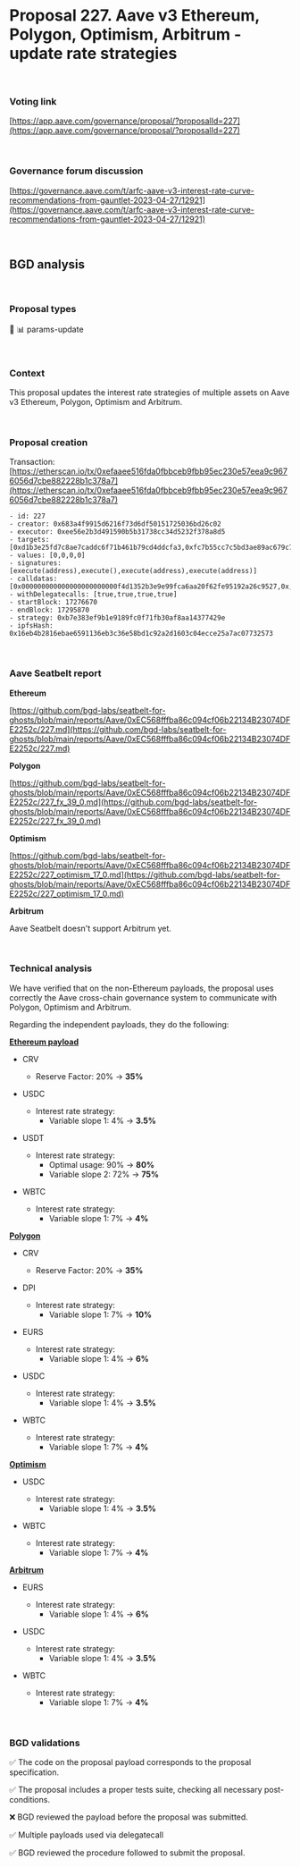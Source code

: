 # Proposal 227. Aave v3 Ethereum, Polygon, Optimism, Arbitrum - update rate strategies

<br>

### Voting link

[https://app.aave.com/governance/proposal/?proposalId=227](https://app.aave.com/governance/proposal/?proposalId=227)

<br>

### Governance forum discussion

[https://governance.aave.com/t/arfc-aave-v3-interest-rate-curve-recommendations-from-gauntlet-2023-04-27/12921](https://governance.aave.com/t/arfc-aave-v3-interest-rate-curve-recommendations-from-gauntlet-2023-04-27/12921)

<br>

## BGD analysis

<br>

### Proposal types

:wrench: :bar_chart: params-update

<br>

### Context

This proposal updates the interest rate strategies of multiple assets on Aave v3 Ethereum, Polygon, Optimism and Arbitrum.

<br>

### Proposal creation

Transaction: [https://etherscan.io/tx/0xefaaee516fda0fbbceb9fbb95ec230e57eea9c9676056d7cbe882228b1c378a7](https://etherscan.io/tx/0xefaaee516fda0fbbceb9fbb95ec230e57eea9c9676056d7cbe882228b1c378a7)

```
- id: 227
- creator: 0x683a4f9915d6216f73d6df50151725036bd26c02
- executor: 0xee56e2b3d491590b5b31738cc34d5232f378a8d5
- targets: [0xd1b3e25fd7c8ae7caddc6f71b461b79cd4ddcfa3,0xfc7b55cc7c5bd3ae89ac679c7250ab30754c5cc5,0x158a6bc04f0828318821bae797f50b0a1299d45b,0x5f5c02875a8e9b5a26fbd09040abcfdeb2aa6711]
- values: [0,0,0,0]
- signatures: [execute(address),execute(),execute(address),execute(address)]
- calldatas: [0x000000000000000000000000f4d1352b3e9e99fca6aa20f62fe95192a26c9527,0x,0x0000000000000000000000001cdb984008dcee9d06c28654ed31cf82680eea62,0x000000000000000000000000ac63290bc16fbc33353b14f139cef1c660ba56f0]
- withDelegatecalls: [true,true,true,true]
- startBlock: 17276670
- endBlock: 17295870
- strategy: 0xb7e383ef9b1e9189fc0f71fb30af8aa14377429e
- ipfsHash: 0x16eb4b2816ebae6591136eb3c36e58bd1c92a2d1603c04ecce25a7ac07732573
```

<br>

### Aave Seatbelt report

**Ethereum**

[https://github.com/bgd-labs/seatbelt-for-ghosts/blob/main/reports/Aave/0xEC568fffba86c094cf06b22134B23074DFE2252c/227.md](https://github.com/bgd-labs/seatbelt-for-ghosts/blob/main/reports/Aave/0xEC568fffba86c094cf06b22134B23074DFE2252c/227.md)

**Polygon**

[https://github.com/bgd-labs/seatbelt-for-ghosts/blob/main/reports/Aave/0xEC568fffba86c094cf06b22134B23074DFE2252c/227_fx_39_0.md](https://github.com/bgd-labs/seatbelt-for-ghosts/blob/main/reports/Aave/0xEC568fffba86c094cf06b22134B23074DFE2252c/227_fx_39_0.md)

**Optimism**

[https://github.com/bgd-labs/seatbelt-for-ghosts/blob/main/reports/Aave/0xEC568fffba86c094cf06b22134B23074DFE2252c/227_optimism_17_0.md](https://github.com/bgd-labs/seatbelt-for-ghosts/blob/main/reports/Aave/0xEC568fffba86c094cf06b22134B23074DFE2252c/227_optimism_17_0.md)

**Arbitrum**

Aave Seatbelt doesn't support Arbitrum yet.

<br>

### Technical analysis

We have verified that on the non-Ethereum payloads, the proposal uses correctly the Aave cross-chain governance system to communicate with Polygon, Optimism and Arbitrum.

Regarding the independent payloads, they do the following:

**[Ethereum payload](https://etherscan.io/address/0xfc7b55cc7c5bd3ae89ac679c7250ab30754c5cc5#code#F1#L85)**

- CRV
  - Reserve Factor: 20% -> **35%**

- USDC
  - Interest rate strategy:
    - Variable slope 1: 4% -> **3.5%**

- USDT
  - Interest rate strategy:
    - Optimal usage: 90% -> **80%**
    - Variable slope 2: 72% -> **75%**

- WBTC
  - Interest rate strategy:
    - Variable slope 1: 7% -> **4%**


**[Polygon](https://polygonscan.com/address/0x1cdb984008dcee9d06c28654ed31cf82680eea62#code#F1#L159)**

- CRV
  - Reserve Factor: 20% -> **35%**

- DPI
  - Interest rate strategy:
    - Variable slope 1: 7% -> **10%**

- EURS
  - Interest rate strategy:
    - Variable slope 1: 4% -> **6%**

- USDC
  - Interest rate strategy:
    - Variable slope 1: 4% -> **3.5%**

- WBTC
  - Interest rate strategy:
    - Variable slope 1: 7% -> **4%**

**[Optimism](https://optimistic.etherscan.io/address/0xac63290bc16fbc33353b14f139cef1c660ba56f0#code#F1#L250)**

- USDC
  - Interest rate strategy:
    - Variable slope 1: 4% -> **3.5%**

- WBTC
  - Interest rate strategy:
    - Variable slope 1: 7% -> **4%**

**[Arbitrum](https://arbiscan.io/address/0xf4d1352b3e9e99fca6aa20f62fe95192a26c9527#code#F1#L37)**

- EURS
  - Interest rate strategy:
    - Variable slope 1: 4% -> **6%**

- USDC
  - Interest rate strategy:
    - Variable slope 1: 4% -> **3.5%**

- WBTC
  - Interest rate strategy:
    - Variable slope 1: 7% -> **4%**

<br>

### BGD validations

:white_check_mark: The code on the proposal payload corresponds to the proposal specification.

:white_check_mark: The proposal includes a proper tests suite, checking all necessary post-conditions.

:x: BGD reviewed the payload before the proposal was submitted.

:white_check_mark: Multiple payloads used via delegatecall

:white_check_mark: BGD reviewed the procedure followed to submit the proposal.
